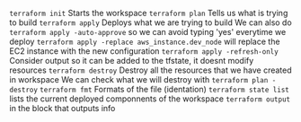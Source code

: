 `terraform init` Starts the workspace
`terraform plan` Tells us what is trying to build
`terraform apply` Deploys what we are trying to build
    We can also do `terraform apply -auto-approve` so we can avoid typing 'yes' everytime we deploy
    `terraform apply -replace aws_instance.dev_node` will replace the EC2 instance with the new configuration
    `terraform apply -refresh-only` Consider output so it can be added to the tfstate, it doesnt modify resources
`terraform destroy` Destroy all the resources that we have created in workspace
    We can check what we will destroy with `terraform plan -destroy`
`terraform fmt` Formats of the file (identation)
`terraform state list` lists the current deployed componnents of the workspace
`terraform output` in the block that outputs info
